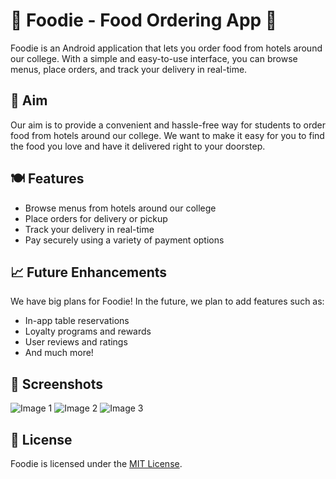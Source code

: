 # 🍔 Foodie - Food Ordering App 🍟

Foodie is an Android application that lets you order food from hotels around our college. With a simple and easy-to-use interface, you can browse menus, place orders, and track your delivery in real-time.

## 🎯 Aim

Our aim is to provide a convenient and hassle-free way for students to order food from hotels around our college. We want to make it easy for you to find the food you love and have it delivered right to your doorstep.

## 🍽️ Features

- Browse menus from hotels around our college
- Place orders for delivery or pickup
- Track your delivery in real-time
- Pay securely using a variety of payment options

## 📈 Future Enhancements

We have big plans for Foodie! In the future, we plan to add features such as:

- In-app table reservations
- Loyalty programs and rewards
- User reviews and ratings
- And much more!

## 📱 Screenshots

![Image 1](ss1.png)
![Image 2](ss2.png)
![Image 3](ss3.png)

## 📝 License

Foodie is licensed under the [MIT License](https://github.com/yourusername/foodie/blob/master/LICENSE).
